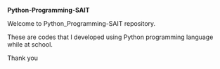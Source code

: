 **Python-Programming-SAIT**

Welcome to Python_Programming-SAIT repository.

These are codes that I developed using Python programming language while at school.

Thank you

